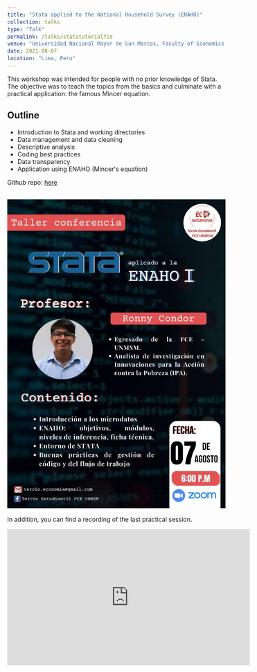 ```yaml
---
title: "Stata applied to the National Household Survey (ENAHO)"
collection: talks
type: "Talk"
permalink: /talks/statatutorialfce
venue: "Universidad Nacional Mayor de San Marcos, Faculty of Economics Science"
date: 2021-08-07
location: "Lima, Peru"
---
```


This workshop was intended for people with no prior knowledge of Stata. The objective was to teach the topics from the basics and culminate with a practical application: the famous Mincer equation.

## Outline
* Introduction to Stata and working directories
* Data management and data cleaning
* Descriptive analysis
* Coding best practices
* Data transparency
* Application using ENAHO (Mincer's equation)

Github repo: [here](https://github.com/rmcondor/Introductory-Stata-Course)


<br/><img src='/images/statatutorialfce.jpg'>

In addition, you can find a recording of the last practical session.

<p aling = "center">
<iframe width="560" height="315" src="https://www.youtube.com/embed/Hn38MlhR-OI" title="YouTube video player" frameborder="0" allow="accelerometer; autoplay; clipboard-write; encrypted-media; gyroscope; picture-in-picture" allowfullscreen></iframe>
</p>
